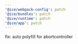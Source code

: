```yaml
---
'@ice/webpack-config': patch
'@ice/bundles': patch
'@ice/runtime': patch
'@ice/app': patch
---
```


fix: auto polyfill for abortcontroller
